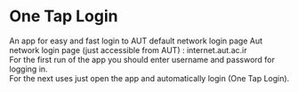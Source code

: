 # One Tap Login
An app for easy and fast login to AUT default network login page
Aut network login page (just accessible from AUT) : internet.aut.ac.ir  
For the first run of the app you should enter username and password for logging in.  
For the next uses just open the app and automatically login (One Tap Login).
